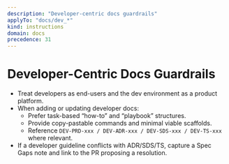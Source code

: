 ```yaml
---
description: "Developer-centric docs guardrails"
applyTo: "docs/dev_*"
kind: instructions
domain: docs
precedence: 31
---
```


# Developer-Centric Docs Guardrails

-   Treat developers as end-users and the dev environment as a product platform.
-   When adding or updating developer docs:
    -   Prefer task-based “how-to” and “playbook” structures.
    -   Provide copy-pastable commands and minimal viable scaffolds.
    -   Reference `DEV-PRD-xxx / DEV-ADR-xxx / DEV-SDS-xxx / DEV-TS-xxx` where relevant.
-   If a developer guideline conflicts with ADR/SDS/TS, capture a Spec Gaps note and link to the PR proposing a resolution.
